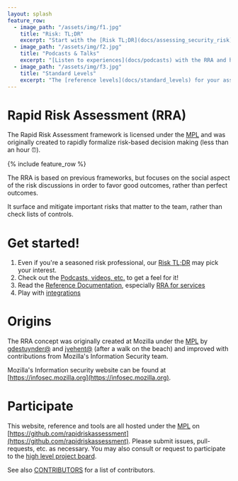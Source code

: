 ```yaml
---
layout: splash
feature_row:
  - image_path: "/assets/img/f1.jpg"
    title: "Risk: TL;DR"
    excerpt: "Start with the [Risk TL;DR](docs/assessing_security_risk). A quick, broad introduction to risk assessments."
  - image_path: "/assets/img/f2.jpg"
    title: "Podcasts & Talks"
    excerpt: "[Listen to experiences](docs/podcasts) with the RRA and how it's used!"
  - image_path: "/assets/img/f3.jpg"
    title: "Standard Levels"
    excerpt: "The [reference levels](docs/standard_levels) for your assessments."
---
```


<p></p> <!-- quick fix until there is a splash image, if ever :) -->

# Rapid Risk Assessment (RRA)

The Rapid Risk Assessment framework is licensed under the [MPL](LICENSE) and was originally created to rapidly formalize risk-based decision making (less than an hour ⏰).

{% include feature_row %}

The RRA is based on previous frameworks, but focuses on the social aspect of the risk discussions in order to favor good outcomes, rather than perfect outcomes.

It surface and mitigate important risks that matter to the team, rather than check lists of controls.

# Get started!

1. Even if you're a seasoned risk professional, our [Risk TL;DR](docs/assessing_security_risk) may pick your interest.
2. Check out the [Podcasts, videos, etc.](docs/podcasts) to get a feel for it!
3. Read the [Reference Documentation](docs/index), especially [RRA for services](docs/rapid_risk_assessment)
4. Play with [integrations](docs/integrations)

# Origins

The RRA concept was originally created at Mozilla under the [MPL](LICENSE-MPL) by [gdestuynder@](https://github.com/gdestuynder) and [jvehent@](https://github.com/jvehent) (after a walk on the beach) and improved with contributions from Mozilla's Information Security team.

Mozilla's Information security website can be found at [https://infosec.mozilla.org](https://infosec.mozilla.org).

# Participate

This website, reference and tools are all hosted under the [MPL](LICENSE) on [https://github.com/rapidriskassessment](https://github.com/rapidriskassessment).
Please submit issues, pull-requests, etc. as necessary. You may also consult or request to participate to the [high level project board](https://github.com/orgs/RapidRiskAssessment/projects/1/views/1).


See also [CONTRIBUTORS](CONTRIBUTORS) for a list of contributors.
